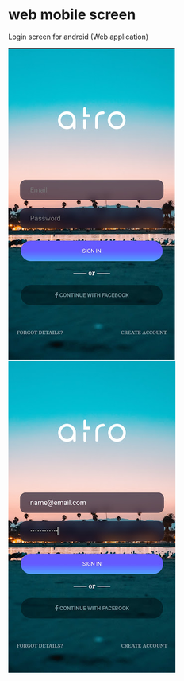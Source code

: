 # web mobile screen
Login screen for android (Web application)

![Preview1](https://github.com/Guilhermerisu/mobilelogin/blob/main/assets/Preview1.jpg)
![Preview2](https://github.com/Guilhermerisu/mobilelogin/blob/main/assets/Preview2.jpg)

